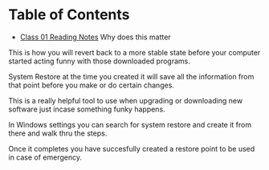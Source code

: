 # Table of Contents

- [Class 01 Reading Notes](Class-01.md)
Why does this matter

This is how you will revert back to a more stable state before your computer started acting funny with those downloaded programs.

System Restore at the time you created it will save all the information from that point before you make or do certain changes.

This is a really helpful tool to use when upgrading or downloading new software just incase something funky happens.

In Windows settings you can search for system restore and create it from there and walk thru the steps.

Once it completes you have succesfully created a restore point to be used in case of emergency.
